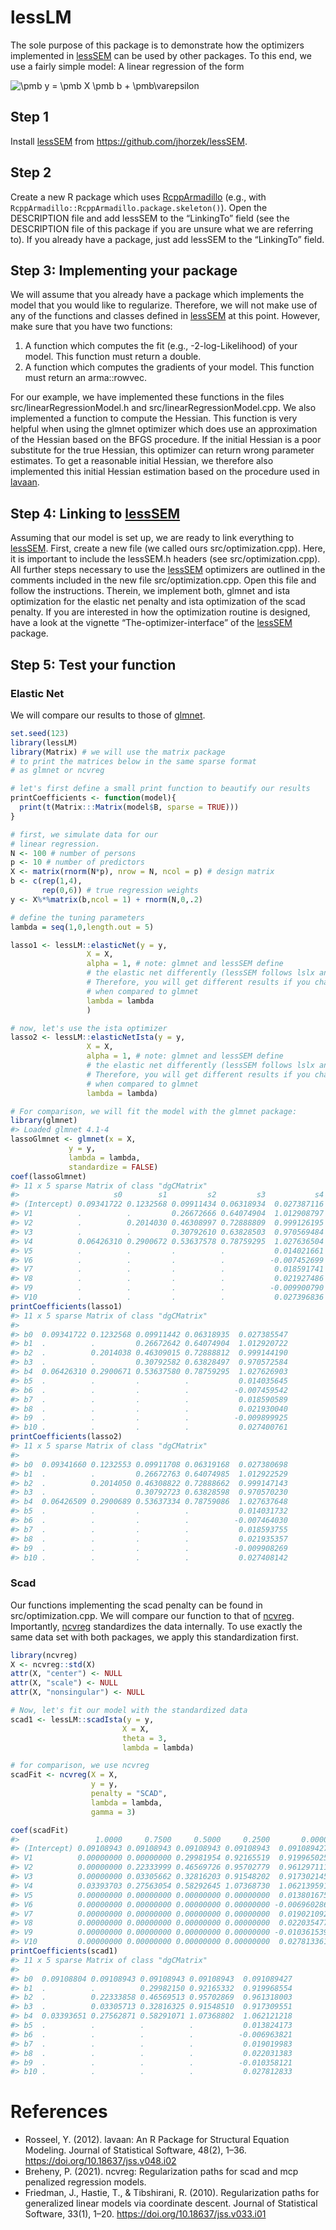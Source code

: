 
<!-- README.md is generated from README.Rmd. Please edit that file -->

# lessLM

The sole purpose of this package is to demonstrate how the optimizers
implemented in [lessSEM](https://github.com/jhorzek/lessSEM) can be used
by other packages. To this end, we use a fairly simple model: A linear
regression of the form

![\pmb y = \pmb X \pmb b + \pmb\varepsilon](https://latex.codecogs.com/png.image?%5Cdpi%7B110%7D&space;%5Cbg_white&space;%5Cpmb%20y%20%3D%20%5Cpmb%20X%20%5Cpmb%20b%20%2B%20%5Cpmb%5Cvarepsilon "\pmb y = \pmb X \pmb b + \pmb\varepsilon")

## Step 1

Install [lessSEM](https://github.com/jhorzek/lessSEM) from
<https://github.com/jhorzek/lessSEM>.

## Step 2

Create a new R package which uses
[RcppArmadillo](https://github.com/RcppCore/RcppArmadillo) (e.g., with
`RcppArmadillo::RcppArmadillo.package.skeleton()`). Open the DESCRIPTION
file and add lessSEM to the “LinkingTo” field (see the DESCRIPTION file
of this package if you are unsure what we are referring to). If you
already have a package, just add lessSEM to the “LinkingTo” field.

## Step 3: Implementing your package

We will assume that you already have a package which implements the
model that you would like to regularize. Therefore, we will not make use
of any of the functions and classes defined in
[lessSEM](https://github.com/jhorzek/lessSEM) at this point. However,
make sure that you have two functions:

1)  A function which computes the fit (e.g., -2-log-Likelihood) of your
    model. This function must return a double.
2)  A function which computes the gradients of your model. This function
    must return an arma::rowvec.

For our example, we have implemented these functions in the files
src/linearRegressionModel.h and src/linearRegressionModel.cpp. We also
implemented a function to compute the Hessian. This function is very
helpful when using the glmnet optimizer which does use an approximation
of the Hessian based on the BFGS procedure. If the initial Hessian is a
poor substitute for the true Hessian, this optimizer can return wrong
parameter estimates. To get a reasonable initial Hessian, we therefore
also implemented this initial Hessian estimation based on the procedure
used in [lavaan](https://github.com/yrosseel/lavaan).

## Step 4: Linking to [lessSEM](https://github.com/jhorzek/lessSEM)

Assuming that our model is set up, we are ready to link everything to
[lessSEM](https://github.com/jhorzek/lessSEM). First, create a new file
(we called ours src/optimization.cpp). Here, it is important to include
the lessSEM.h headers (see src/optimization.cpp). All further steps
necessary to use the [lessSEM](https://github.com/jhorzek/lessSEM)
optimizers are outlined in the comments included in the new file
src/optimization.cpp. Open this file and follow the instructions.
Therein, we implement both, glmnet and ista optimization for the elastic
net penalty and ista optimization of the scad penalty. If you are
interested in how the optimization routine is designed, have a look at
the vignette “The-optimizer-interface” of the
[lessSEM](https://github.com/jhorzek/lessSEM) package.

## Step 5: Test your function

### Elastic Net

We will compare our results to those of
[glmnet](https://github.com/cran/glmnet).

``` r
set.seed(123)
library(lessLM)
library(Matrix) # we will use the matrix package
# to print the matrices below in the same sparse format
# as glmnet or ncvreg

# let's first define a small print function to beautify our results
printCoefficients <- function(model){
  print(t(Matrix:::Matrix(model$B, sparse = TRUE)))
}

# first, we simulate data for our
# linear regression.
N <- 100 # number of persons
p <- 10 # number of predictors
X <- matrix(rnorm(N*p), nrow = N, ncol = p) # design matrix
b <- c(rep(1,4), 
       rep(0,6)) # true regression weights
y <- X%*%matrix(b,ncol = 1) + rnorm(N,0,.2)

# define the tuning parameters
lambda = seq(1,0,length.out = 5)

lasso1 <- lessLM::elasticNet(y = y,
                 X = X,
                 alpha = 1, # note: glmnet and lessSEM define 
                 # the elastic net differently (lessSEM follows lslx and regsem)
                 # Therefore, you will get different results if you change alpha
                 # when compared to glmnet
                 lambda = lambda
                 )

# now, let's use the ista optimizer
lasso2 <- lessLM::elasticNetIsta(y = y,
                 X = X,
                 alpha = 1, # note: glmnet and lessSEM define 
                 # the elastic net differently (lessSEM follows lslx and regsem)
                 # Therefore, you will get different results if you change alpha
                 # when compared to glmnet
                 lambda = lambda)

# For comparison, we will fit the model with the glmnet package:
library(glmnet)
#> Loaded glmnet 4.1-4
lassoGlmnet <- glmnet(x = X, 
             y = y, 
             lambda = lambda,
             standardize = FALSE)
coef(lassoGlmnet)
#> 11 x 5 sparse Matrix of class "dgCMatrix"
#>                     s0        s1         s2         s3           s4
#> (Intercept) 0.09341722 0.1232568 0.09911434 0.06318934  0.027387116
#> V1          .          .         0.26672666 0.64074904  1.012908797
#> V2          .          0.2014030 0.46308997 0.72888809  0.999126195
#> V3          .          .         0.30792610 0.63828503  0.970569484
#> V4          0.06426310 0.2900672 0.53637578 0.78759295  1.027636504
#> V5          .          .         .          .           0.014021661
#> V6          .          .         .          .          -0.007452699
#> V7          .          .         .          .           0.018591741
#> V8          .          .         .          .           0.021927486
#> V9          .          .         .          .          -0.009900790
#> V10         .          .         .          .           0.027396836
printCoefficients(lasso1)
#> 11 x 5 sparse Matrix of class "dgCMatrix"
#>                                                            
#> b0  0.09341722 0.1232568 0.09911442 0.06318935  0.027385547
#> b1  .          .         0.26672642 0.64074904  1.012920722
#> b2  .          0.2014038 0.46309015 0.72888812  0.999144190
#> b3  .          .         0.30792582 0.63828497  0.970572584
#> b4  0.06426310 0.2900671 0.53637580 0.78759295  1.027626903
#> b5  .          .         .          .           0.014035645
#> b6  .          .         .          .          -0.007459542
#> b7  .          .         .          .           0.018590589
#> b8  .          .         .          .           0.021930040
#> b9  .          .         .          .          -0.009899925
#> b10 .          .         .          .           0.027400761
printCoefficients(lasso2)
#> 11 x 5 sparse Matrix of class "dgCMatrix"
#>                                                            
#> b0  0.09341660 0.1232553 0.09911708 0.06319168  0.027380698
#> b1  .          .         0.26672763 0.64074985  1.012922529
#> b2  .          0.2014050 0.46308822 0.72888662  0.999147143
#> b3  .          .         0.30792723 0.63828598  0.970570230
#> b4  0.06426509 0.2900689 0.53637334 0.78759086  1.027637648
#> b5  .          .         .          .           0.014031732
#> b6  .          .         .          .          -0.007464030
#> b7  .          .         .          .           0.018593755
#> b8  .          .         .          .           0.021935357
#> b9  .          .         .          .          -0.009908269
#> b10 .          .         .          .           0.027408142
```

### Scad

Our functions implementing the scad penalty can be found in
src/optimization.cpp. We will compare our function to that of
[ncvreg](https://github.com/pbreheny/ncvreg). Importantly,
[ncvreg](https://github.com/pbreheny/ncvreg) standardizes the data
internally. To use exactly the same data set with both packages, we
apply this standardization first.

``` r
library(ncvreg)
X <- ncvreg::std(X)
attr(X, "center") <- NULL
attr(X, "scale") <- NULL
attr(X, "nonsingular") <- NULL

# Now, let's fit our model with the standardized data
scad1 <- lessLM::scadIsta(y = y, 
                         X = X, 
                         theta = 3, 
                         lambda = lambda)

# for comparison, we use ncvreg
scadFit <- ncvreg(X = X, 
                  y = y, 
                  penalty = "SCAD",
                  lambda = lambda, 
                  gamma = 3)

coef(scadFit)
#>                 1.0000     0.7500     0.5000     0.2500       0.0000
#> (Intercept) 0.09108943 0.09108943 0.09108943 0.09108943  0.091089427
#> V1          0.00000000 0.00000000 0.29981954 0.92165519  0.919965025
#> V2          0.00000000 0.22333999 0.46569726 0.95702779  0.961297111
#> V3          0.00000000 0.03305662 0.32816203 0.91548202  0.917302145
#> V4          0.03393703 0.27563054 0.58292645 1.07368730  1.062139591
#> V5          0.00000000 0.00000000 0.00000000 0.00000000  0.013801675
#> V6          0.00000000 0.00000000 0.00000000 0.00000000 -0.006960286
#> V7          0.00000000 0.00000000 0.00000000 0.00000000  0.019021092
#> V8          0.00000000 0.00000000 0.00000000 0.00000000  0.022035477
#> V9          0.00000000 0.00000000 0.00000000 0.00000000 -0.010361539
#> V10         0.00000000 0.00000000 0.00000000 0.00000000  0.027813361
printCoefficients(scad1)
#> 11 x 5 sparse Matrix of class "dgCMatrix"
#>                                                             
#> b0  0.09108804 0.09108943 0.09108943 0.09108943  0.091089427
#> b1  .          .          0.29982150 0.92165332  0.919968554
#> b2  .          0.22333858 0.46569513 0.95702869  0.961318003
#> b3  .          0.03305713 0.32816325 0.91548510  0.917309551
#> b4  0.03393651 0.27562871 0.58291071 1.07368802  1.062121218
#> b5  .          .          .          .           0.013824173
#> b6  .          .          .          .          -0.006963821
#> b7  .          .          .          .           0.019019983
#> b8  .          .          .          .           0.022031383
#> b9  .          .          .          .          -0.010358121
#> b10 .          .          .          .           0.027812833
```

# References

-   Rosseel, Y. (2012). lavaan: An R Package for Structural Equation
    Modeling. Journal of Statistical Software, 48(2), 1–36.
    <https://doi.org/10.18637/jss.v048.i02>
-   Breheny, P. (2021). ncvreg: Regularization paths for scad and mcp
    penalized regression models.
-   Friedman, J., Hastie, T., & Tibshirani, R. (2010). Regularization
    paths for generalized linear models via coordinate descent. Journal
    of Statistical Software, 33(1), 1–20.
    <https://doi.org/10.18637/jss.v033.i01>
